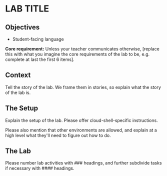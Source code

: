 # LAB TITLE

## Objectives

* Student-facing language

**Core requirement:** Unless your teacher communicates otherwise, [replace this with what you imagine the core requirements of the lab to be, e.g. complete at last the first 6 items].

## Context

Tell the story of the lab. We frame them in stories, so explain what the story of the lab is. 

## The Setup

Explain the setup of the lab. Please offer cloud-shell-specific instructions. 

Please also mention that other environments are allowed, and explain at a high level what they'll need to figure out how to do.

## The Lab

Please number lab activities with ### headings, and further subdivide tasks if necessary with #### headings.  